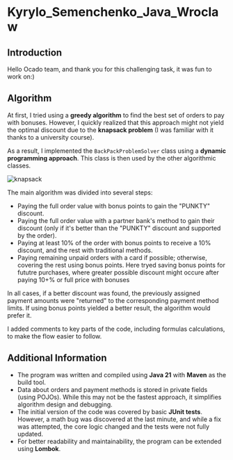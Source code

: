 # Kyrylo\_Semenchenko\_Java\_Wroclaw

## Introduction

Hello Ocado team, and thank you for this challenging task, it was fun to work on:)

## Algorithm

At first, I tried using a **greedy algorithm** to find the best set of orders to pay with bonuses. However, I quickly realized that this approach might not yield the optimal discount due to the **knapsack problem** (I was familiar with it thanks to a university course).

As a result, I implemented the `BackPackProblemSolver` class using a **dynamic programming approach**. This class is then used by the other algorithmic classes.

![knapsack](https://github.com/user-attachments/assets/6f97075d-1b4a-4c07-ae78-7a5d71c2e473)

The main algorithm was divided into several steps:

* Paying the full order value with bonus points to gain the "PUNKTY" discount.
* Paying the full order value with a partner bank's method to gain their discount (only if it's better than the "PUNKTY" discount and supported by the order).
* Paying at least 10% of the order with bonus points to receive a 10% discount, and the rest with traditional methods.
* Paying remaining unpaid orders with a card if possible; otherwise, covering the rest using bonus points. Here tryed saving bonus points for fututre purchases, where greater possible discount might occure after paying 10+% or full price with bonuses

In all cases, if a better discount was found, the previously assigned payment amounts were "returned" to the corresponding payment method limits. If using bonus points yielded a better result, the algorithm would prefer it.

I added comments to key parts of the code, including formulas calculations, to make the flow easier to follow.

## Additional Information

* The program was written and compiled using **Java 21** with **Maven** as the build tool.
* Data about orders and payment methods is stored in private fields (using POJOs). While this may not be the fastest approach, it simplifies algorithm design and debugging.
* The initial version of the code was covered by basic **JUnit tests**. However, a math bug was discovered at the last minute, and while a fix was attempted, the core logic changed and the tests were not fully updated.
* For better readability and maintainability, the program can be extended using **Lombok**.
